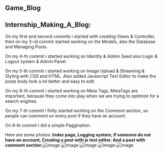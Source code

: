 ## Game_Blog

## Internship_Making_A_Blog: 

On my first and second commits i started with creating Views & Controller, then on my 3-rd commit started working on the Models, also the Database and Managing Posts.

On my 4-th commit i started working on Identity & Admin Seed also Login & Logout system & Admin Panel.

On my 5-th commit i started working on Image Upload & Streaming & Styling with CSS and HTML. Also added Javascript Text Editor to make the posts body look a lot better and easy to edit.

On my 6-th commit i started working on Meta Tags, MetaTags are important, because they come into play when we are trying to optimize for a search engines.

On my 7-th commit i finlly started working on the Comment section, so people can comment on every post if they have an account.

On 8-th commit i did a simple Paggination.

Here are some photos:
**Index page, Logging system, If someone do not have an account, Creating a post with js text editor. And a post with comment section**
![image](https://user-images.githubusercontent.com/109627707/192227270-80f2712c-9231-48c4-be89-10249c6ac6a8.png)
![image](https://user-images.githubusercontent.com/109627707/192227414-256932e0-7ae6-4d79-bf35-cfa0fd87d205.png)
![image](https://user-images.githubusercontent.com/109627707/192227543-ab064cb0-585d-4393-bf00-96ad5fe0d9a8.png)
![image](https://user-images.githubusercontent.com/109627707/192227741-c68ac449-0048-426c-a797-128a8b0448d9.png)
![image](https://user-images.githubusercontent.com/109627707/192229039-afac0693-9268-4b35-bd19-362acfcb739e.png)







